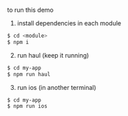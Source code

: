 to run this demo

1) install dependencies in each module

```sh
$ cd <module>
$ npm i
```

2) run haul (keep it running)

```sh
$ cd my-app
$ npm run haul
```

3) run ios (in another terminal)

```sh
$ cd my-app
$ npm run ios
```